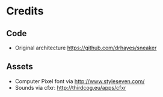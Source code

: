 # Credits

## Code

* Original architecture https://github.com/drhayes/sneaker
## Assets

* Computer Pixel font via http://www.styleseven.com/
* Sounds via cfxr: http://thirdcog.eu/apps/cfxr
